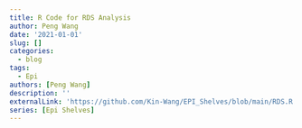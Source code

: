 ```yaml
---
title: R Code for RDS Analysis
author: Peng Wang
date: '2021-01-01'
slug: []
categories:
  - blog
tags:
  - Epi
authors: [Peng Wang]
description: ''
externalLink: 'https://github.com/Kin-Wang/EPI_Shelves/blob/main/RDS.R'
series: [Epi Shelves]
---
```


